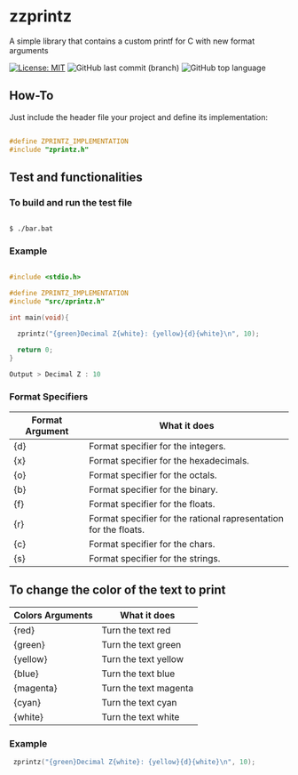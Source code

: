 # zzprintz
 A simple library that contains a custom printf for C with new format arguments

[![License: MIT](https://img.shields.io/badge/License-MIT-yellow.svg)](https://opensource.org/licenses/MIT)
![GitHub last commit (branch)](https://img.shields.io/github/last-commit/zLouis043/zPrintz/main)
![GitHub top language](https://img.shields.io/github/languages/top/zLouis043/zPrintz)

## How-To
Just include the header file your project and define its implementation: 

```c

#define ZPRINTZ_IMPLEMENTATION
#include "zprintz.h"

```

## Test and functionalities 

### To build and run the test file

```console

$ ./bar.bat 

```

### Example 

```c

#include <stdio.h>

#define ZPRINTZ_IMPLEMENTATION
#include "src/zprintz.h"

int main(void){

  zprintz("{green}Decimal Z{white}: {yellow}{d}{white}\n", 10);

  return 0;
}

Output > Decimal Z : 10
```
### Format Specifiers

| Format Argument | What it does |
|-----------------|--------------|
|      {d}        | Format specifier for the integers. | 
|      {x}        | Format specifier for the hexadecimals. | 
|      {o}        | Format specifier for the octals. | 
|      {b}        | Format specifier for the binary. | 
|      {f}        | Format specifier for the floats. | 
|      {r}        | Format specifier for the rational rapresentation for the floats. | 
|      {c}        | Format specifier for the chars. | 
|      {s}        | Format specifier for the strings. | 

## To change the color of the text to print 

| Colors Arguments | What it does |
|--------|----------|
| {red} | Turn the text red |
| {green} | Turn the text green |
| {yellow} | Turn the text yellow |
| {blue} | Turn the text blue |
| {magenta} | Turn the text magenta |
| {cyan} | Turn the text cyan |
| {white} | Turn the text white |

### Example

```c
 zprintz("{green}Decimal Z{white}: {yellow}{d}{white}\n", 10);
```
